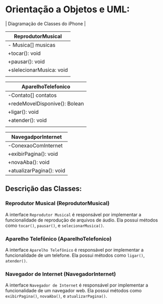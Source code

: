 # Orientação a Objetos e UML: 

| Diagramação de Classes do iPhone |
  
|ReprodutorMusical       |  
|------------------------|  
|- Musica[] musicas      |  
|+tocar(): void          |  
|+pausar(): void         | 
|+slelecionarMusica: void|  
|                        |  
 

|AparelhoTelefonico           |
|-----------------------------|
|-Contato[] contatos          |
|+redeMovelDisponive(): Bolean|
|+ligar(): void               |
|+atender(): void             |
|                             |

                                 
|NavegadporInternet      |                                 
|------------------------|                                 
|-ConexaoComInternet     |                                 
|+exibirPagina(): void   |                                 
|+novaAba(): void        |                                 
|+atualizarPagina(): void|                                 
    

## Descrição das Classes:

### Reprodutor Musical (ReprodutorMusical)

A interface `Reprodutor Musical` é responsável por implementar a funcionalidade de reprodução de arquivos de áudio. Ela possui métodos como `tocar()`, `pausar()`, e `selecionarMusica()`.

### Aparelho Telefônico (AparelhoTelefonico)

A interface `Aparelho Telefônico` é responsável por implementar a funcionalidade de um telefone. Ela possui métodos como `ligar()`, `atender()`.
### Navegador de Internet (NavegadorInternet)

A interface `Navegador de Internet` é responsável por implementar a funcionalidade de um navegador web. Ela possui métodos como `exibirPagina()`, `novaAba()`, e `atualizarPagina()`.
